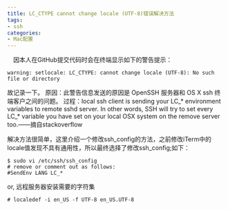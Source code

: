 ```yaml
---
title: LC_CTYPE cannot change locale (UTF-8)错误解决方法
tags:
- ssh
categories:
- Mac配置
---
```


&#8194;&#8194;因本人在GitHub提交代码时会在终端显示如下的警告提示：
```code
warning: setlocale: LC_CTYPE: cannot change locale (UTF-8): No such file or directory
```
故记录一下。
原因：此警告信息发送的原因是 OpenSSH 服务器和 OS X ssh 终端客户之间的问题。
过程：local ssh client is sending your LC_* environment variables to remote sshd server. In other words, SSH will try to set every LC_* variable you have set on your local OSX system on the remove server too.——摘自stackoverflow

解决方法很简单，这里介绍一个修改ssh_config的方法，之前修改iTerm中的locale值发现不具有通用性，所以最终选择了修改ssh_config;如下：

```code
$ sudo vi /etc/ssh/ssh_config
# remove or comment out as follows:
#SendEnv LANG LC_*

```

or, 远程服务器安装需要的字符集
```code
# localedef -i en_US -f UTF-8 en_US.UTF-8
```
